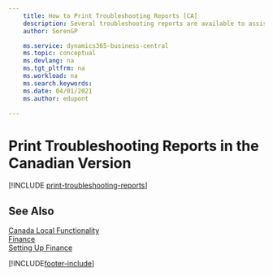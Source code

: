 ```yaml
---
    title: How to Print Troubleshooting Reports [CA]
    description: Several troubleshooting reports are available to assist Microsoft Certified Partners with troubleshooting issues in the Canadian version.
    author: SorenGP

    ms.service: dynamics365-business-central
    ms.topic: conceptual
    ms.devlang: na
    ms.tgt_pltfrm: na
    ms.workload: na
    ms.search.keywords:
    ms.date: 04/01/2021
    ms.author: edupont

---
```

# Print Troubleshooting Reports in the Canadian Version

[!INCLUDE [print-troubleshooting-reports](../includes/CAMXUS/print-troubleshooting-reports.md)]

## See Also

[Canada Local Functionality](canada-local-functionality.md)  
[Finance](../../finance.md)  
[Setting Up Finance](../../finance.md)  


[!INCLUDE[footer-include](../../includes/footer-banner.md)]